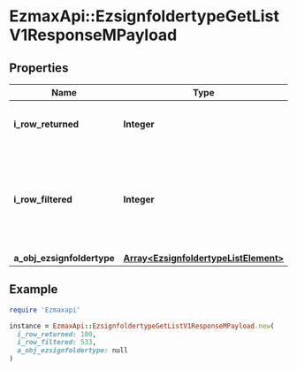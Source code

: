 # EzmaxApi::EzsignfoldertypeGetListV1ResponseMPayload

## Properties

| Name | Type | Description | Notes |
| ---- | ---- | ----------- | ----- |
| **i_row_returned** | **Integer** | The number of rows returned |  |
| **i_row_filtered** | **Integer** | The number of rows matching your filters (if any) or the total number of rows |  |
| **a_obj_ezsignfoldertype** | [**Array&lt;EzsignfoldertypeListElement&gt;**](EzsignfoldertypeListElement.md) |  |  |

## Example

```ruby
require 'Ezmaxapi'

instance = EzmaxApi::EzsignfoldertypeGetListV1ResponseMPayload.new(
  i_row_returned: 100,
  i_row_filtered: 533,
  a_obj_ezsignfoldertype: null
)
```

